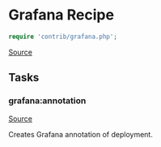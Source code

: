 <!-- DO NOT EDIT THIS FILE! -->
<!-- Instead edit contrib/grafana.php -->
<!-- Then run bin/docgen -->

# Grafana Recipe

```php
require 'contrib/grafana.php';
```

[Source](/contrib/grafana.php)



## Tasks

### grafana:annotation
[Source](https://github.com/deployphp/deployer/blob/master/contrib/grafana.php#L38)

Creates Grafana annotation of deployment.





